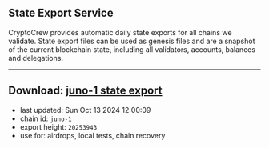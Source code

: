 ## State Export Service
CryptoCrew provides automatic daily state exports for all chains we validate. State export files can be used as genesis files and are a snapshot of the current blockchain state, including all validators, accounts, balances and delegations.

---
**Download: [juno-1 state export](https://dl-eu2.ccvalidators.com/SERVICE/juno/juno-1_export_20253943.json)**
---

- last updated: Sun Oct 13 2024 12:00:09
- chain id: `juno-1`
- export height: `20253943`
- use for: airdrops, local tests, chain recovery
